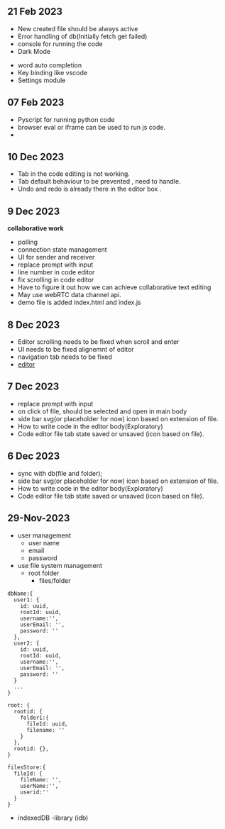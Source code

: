 ## 21 Feb 2023

* New created file should be always active 
* Error handling of db(Initially fetch get failed)
* console for running the code
* Dark Mode
<!-- Exploratory -->
* word auto completion 
* Key binding like vscode
* Settings module


## 07 Feb 2023

* Pyscript for running python code
* browser eval or iframe can be used to run js code.
* 

## 10 Dec 2023

* Tab in the code editing is not working.
* Tab default behaviour to be prevented , need to handle.
* Undo and redo is already there in the editor box .

## 9 Dec 2023


**collaborative work**

  * polling 
  * connection state management 
  * UI for sender and receiver
* replace prompt with input
* line number in code editor
* fix scrolling in code editor
* Have to figure it out how we can achieve collaborative text editing 
* May use webRTC data channel api.
* demo file is added index.html and index.js

## 8 Dec 2023

* Editor scrolling needs to be fixed when scroll and enter 
* UI needs to be fixed alignemnt of editor 
* navigation tab needs to be fixed
* [editor](https://css-tricks.com/creating-an-editable-textarea-that-supports-syntax-highlighted-code/)

## 7 Dec 2023


* replace prompt with input
* on click of file, should be selected and open in main body
* side bar svg(or placeholder for now) icon based on extension of file.
* How to write code in the editor body(Exploratory)
* Code editor file tab state saved or unsaved (icon based on file). 

## 6 Dec 2023

* sync with db(file and folder);
* side bar svg(or placeholder for now) icon based on extension of file.
* How to write code in the editor body(Exploratory)
* Code editor file tab state saved or unsaved (icon based on file). 


## 29-Nov-2023

* user management
  * user name
  * email
  * password
* use file system management
  * root folder
    * files/folder

``` 
dbName:{
  user1: {
    id: uuid,
    rootId: uuid,
    username:'',
    userEmail: '',
    password: ''
  },
  user2: {
    id: uuid,
    rootId: uuid,
    username:'',
    userEmail: '',
    password: ''
  }
  ...
}
```
```
root: {
  rootid: {
    folder1:{
      fileId: uuid,
      filename: ''
    }
  },
  rootid: {},
}
```

```
filesStore:{
  fileId: {
    fileName: '',
    userName:'',
    userid:''
  }
}
```

* indexedDB -library (idb)